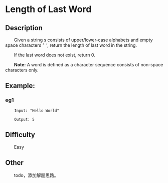 # Length of Last Word

## Description

&emsp;&emsp;Given a string s consists of upper/lower-case alphabets and empty space characters *'&ensp;'*, return the 
length of last word in the string.
            
&emsp;&emsp;If the last word does not exist, return 0.

&emsp;&emsp;**Note:** A word is defined as a character sequence consists of non-space characters only.

## Example:

### eg1

```
    Input: "Hello World"
    
    Output: 5
```

## Difficulty

&emsp;&emsp;Easy

## Other

&emsp;&emsp;todo，添加解题思路。